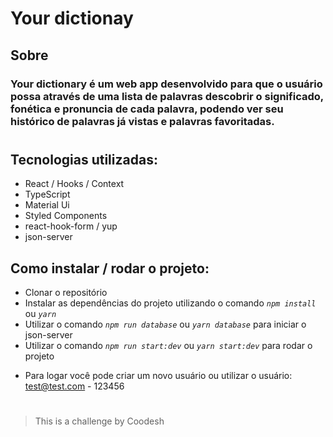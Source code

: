 # Your dictionay


## Sobre 

### Your dictionary é um web app desenvolvido para que o usuário possa através de uma lista de palavras descobrir o significado, fonética e pronuncia de cada palavra, podendo ver seu histórico de palavras já vistas e palavras favoritadas.


#
## Tecnologias utilizadas: 


  * React / Hooks / Context
  * TypeScript
  * Material Ui
  * Styled Components
  * react-hook-form / yup
  * json-server


## Como instalar / rodar o projeto:

   * Clonar o repositório 
   * Instalar as dependências do projeto utilizando o comando *`npm install`* ou *`yarn`*
   * Utilizar o comando *`npm run database`* ou *`yarn database`* para iniciar o json-server
   * Utilizar o comando *`npm run start:dev`* ou *`yarn start:dev`* para rodar o projeto

   - Para logar você pode criar um novo usuário ou utilizar o usuário: test@test.com - 123456

#

> This is a challenge by Coodesh





